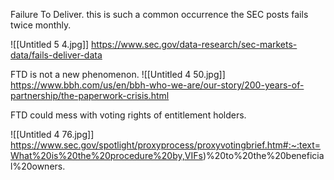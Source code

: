 Failure To Deliver. 
this is such a common occurrence the SEC posts fails twice monthly. 


![[Untitled 5 4.jpg]]
https://www.sec.gov/data-research/sec-markets-data/fails-deliver-data

FTD is not a new phenomenon. 
![[Untitled 4 50.jpg]]
https://www.bbh.com/us/en/bbh-who-we-are/our-story/200-years-of-partnership/the-paperwork-crisis.html

FTD could mess with voting rights of entitlement holders.

![[Untitled 4 76.jpg]]
https://www.sec.gov/spotlight/proxyprocess/proxyvotingbrief.htm#:~:text=What%20is%20the%20procedure%20by,VIFs)%20to%20the%20beneficial%20owners.